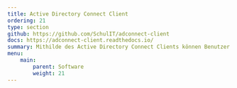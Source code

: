 ```yaml
---
title: Active Directory Connect Client
ordering: 21
type: section
github: https://github.com/SchulIT/adconnect-client
docs: https://adconnect-client.readthedocs.io/
summary: Mithilde des Active Directory Connect Clients können Benutzer aus dem lokalen Active Directory in das Sigle-Sign-On synchronisiert werden.
menu:
    main:
        parent: Software
        weight: 21
---
```


